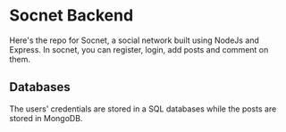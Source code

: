 # Socnet Backend

Here's the repo for Socnet, a social network built using NodeJs and Express. In socnet, you can register, login, add posts and comment on them. 

## Databases
The users' credentials are stored in a SQL databases while the posts are stored in MongoDB.

